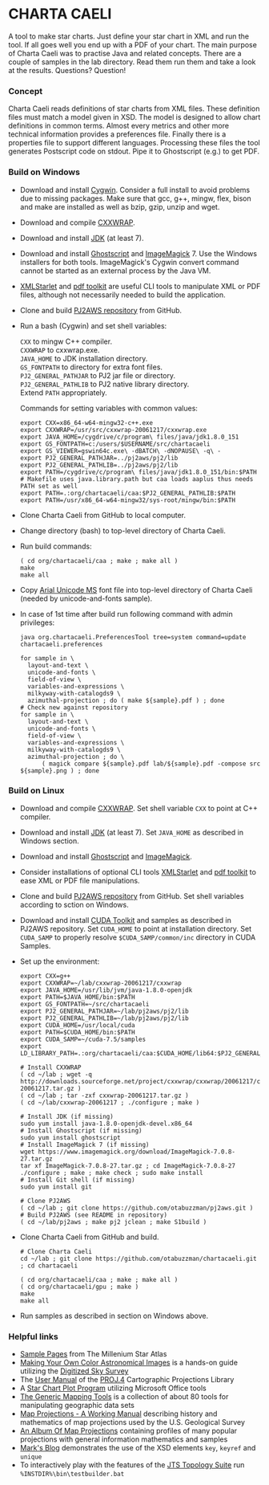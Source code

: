 # CHARTA CAELI
A tool to make star charts. Just define your star chart in XML and run the tool. If all goes well you end up with a PDF of your chart. The main purpose of Charta Caeli was to practise Java and related concepts. There are a couple of samples in the lab directory. Read them run them and take a look at the results. Questions? Question!

### Concept

Charta Caeli reads definitions of star charts from XML files. These definition files must match a model given in XSD. The model is designed to allow chart definitions in common terms. Almost every metrics and other more technical information provides a preferences file. Finally there is a properties file to support different languages. Processing these files the tool generates Postscript code on stdout. Pipe it to Ghostscript (e.g.) to get PDF.

###  Build on Windows
- Download and install [Cygwin](http://cygwin.com/). Consider a full install to avoid problems due to missing packages. Make sure that gcc, g++, mingw, flex, bison and make are installed as well as bzip, gzip, unzip and wget.
- Download and compile [CXXWRAP](http://sourceforge.net/projects/cxxwrap/).
- Download and install [JDK](http://www.oracle.com/technetwork/java/javase/downloads/index.html) (at least 7).
- Download and install [Ghostscript](http://ghostscript.com/download/) and [ImageMagick](https://www.imagemagick.org/script/download.php) 7. Use the Windows installers for both tools. ImageMagick's Cygwin convert command cannot be started as an external process by the Java VM.
- [XMLStarlet](http://xmlstar.sourceforge.net/) and [pdf toolkit](https://www.pdflabs.com/tools/pdftk-the-pdf-toolkit/) are useful CLI tools to manipulate XML or PDF files, although not necessarily needed to build the application.
- Clone and build [PJ2AWS repository](https://github.com/otabuzzman/pj2aws.git) from GitHub.
- Run a bash (Cygwin) and set shell variables:

  `CXX` to mingw C++ compiler.<br>
  `CXXWRAP` to cxxwrap.exe.<br>
  `JAVA_HOME` to JDK installation directory.<br>
  `GS_FONTPATH` to directory for extra font files.<br>
  `PJ2_GENERAL_PATHJAR` to PJ2 jar file or directory.<br>
  `PJ2_GENERAL_PATHLIB` to PJ2 native library directory.<br>
  Extend `PATH` appropriately.<br>

  Commands for setting variables with common values:

  ```
  export CXX=x86_64-w64-mingw32-c++.exe
  export CXXWRAP=/usr/src/cxxwrap-20061217/cxxwrap.exe
  export JAVA_HOME=/cygdrive/c/program\ files/java/jdk1.8.0_151
  export GS_FONTPATH=c:/users/$USERNAME/src/chartacaeli
  export GS_VIEWER=gswin64c.exe\ -dBATCH\ -dNOPAUSE\ -q\ -
  export PJ2_GENERAL_PATHJAR=../pj2aws/pj2/lib
  export PJ2_GENERAL_PATHLIB=../pj2aws/pj2/lib
  export PATH=/cygdrive/c/program\ files/java/jdk1.8.0_151/bin:$PATH
  # Makefile uses java.library.path but caa loads aaplus thus needs PATH set as well
  export PATH=.:org/chartacaeli/caa:$PJ2_GENERAL_PATHLIB:$PATH
  export PATH=/usr/x86_64-w64-mingw32/sys-root/mingw/bin:$PATH
  ```
- Clone Charta Caeli from GitHub to local computer.
- Change directory (bash) to top-level directory of Charta Caeli.
- Run build commands:

  ```
  ( cd org/chartacaeli/caa ; make ; make all )
  make
  make all
  ```
- Copy [Arial Unicode MS](http://fontsgeek.com/fonts/Arial-Unicode-MS-Regular) font file into top-level directory of Charta Caeli (needed by unicode-and-fonts sample).
- In case of 1st time after build run following command with admin privileges:
  ```
  java org.chartacaeli.PreferencesTool tree=system command=update chartacaeli.preferences
  ```

  ```
  for sample in \
	layout-and-text \
	unicode-and-fonts \
	field-of-view \
	variables-and-expressions \
	milkyway-with-catalogds9 \
	azimuthal-projection ; do ( make ${sample}.pdf ) ; done
  # Check new against repository
  for sample in \
	layout-and-text \
	unicode-and-fonts \
	field-of-view \
	variables-and-expressions \
	milkyway-with-catalogds9 \
	azimuthal-projection ; do \
		( magick compare ${sample}.pdf lab/${sample}.pdf -compose src ${sample}.png ) ; done
  ```

### Build on Linux
- Download and compile [CXXWRAP](http://sourceforge.net/projects/cxxwrap/). Set shell variable `CXX` to point at C++ compiler.
- Download and install [JDK](http://www.oracle.com/technetwork/java/javase/downloads/index.html) (at least 7). Set `JAVA_HOME` as described in Windows section.
- Download and install [Ghostscript](http://ghostscript.com/download/) and [ImageMagick](https://www.imagemagick.org/script/download.php).
- Consider installations of optional CLI tools [XMLStarlet](http://xmlstar.sourceforge.net/) and [pdf toolkit](https://www.pdflabs.com/tools/pdftk-the-pdf-toolkit/) to ease XML or PDF file manipulations.
- Clone and build [PJ2AWS repository](https://github.com/otabuzzman/pj2aws.git) from GitHub. Set shell variables according to sction on Windows.
- Download and install [CUDA Toolkit](https://developer.nvidia.com/cuda-toolkit) and samples as described in PJ2AWS repository. Set `CUDA_HOME` to point at installation directory. Set `CUDA_SAMP` to properly resolve `$CUDA_SAMP/common/inc` directory in CUDA Samples.
- Set up the environment:
  ```
  export CXX=g++
  export CXXWRAP=~/lab/cxxwrap-20061217/cxxwrap
  export JAVA_HOME=/usr/lib/jvm/java-1.8.0-openjdk
  export PATH=$JAVA_HOME/bin:$PATH
  export GS_FONTPATH=~/src/chartacaeli
  export PJ2_GENERAL_PATHJAR=~/lab/pj2aws/pj2/lib
  export PJ2_GENERAL_PATHLIB=~/lab/pj2aws/pj2/lib
  export CUDA_HOME=/usr/local/cuda
  export PATH=$CUDA_HOME/bin:$PATH
  export CUDA_SAMP=~/cuda-7.5/samples
  export LD_LIBRARY_PATH=.:org/chartacaeli/caa:$CUDA_HOME/lib64:$PJ2_GENERAL_PATHLIB:$LD_LIBRARY_PATH

  # Install CXXWRAP
  ( cd ~/lab ; wget -q http://downloads.sourceforge.net/project/cxxwrap/cxxwrap/20061217/cxxwrap-20061217.tar.gz )
  ( cd ~/lab ; tar -zxf cxxwrap-20061217.tar.gz )
  ( cd ~/lab/cxxwrap-20061217 ; ./configure ; make )

  # Install JDK (if missing)
  sudo yum install java-1.8.0-openjdk-devel.x86_64
  # Install Ghostscript (if missing)
  sudo yum install ghostscript
  # Install ImageMagick 7 (if missing)
  wget https://www.imagemagick.org/download/ImageMagick-7.0.8-27.tar.gz
  tar xf ImageMagick-7.0.8-27.tar.gz ; cd ImageMagick-7.0.8-27
  ./configure ; make ; make check ; sudo make install
  # Install Git shell (if missing)
  sudo yum install git

  # Clone PJ2AWS
  ( cd ~/lab ; git clone https://github.com/otabuzzman/pj2aws.git )
  # Build PJ2AWS (see README in repository)
  ( cd ~/lab/pj2aws ; make pj2 jclean ; make S1build )
  ```

- Clone Charta Caeli from GitHub and build.
  ```
  # Clone Charta Caeli
  cd ~/lab ; git clone https://github.com/otabuzzman/chartacaeli.git ; cd chartacaeli

  ( cd org/chartacaeli/caa ; make ; make all )
  ( cd org/chartacaeli/gpu ; make )
  make
  make all
  ```

- Run samples as described in section on Windows above.

### Helpful links

- [Sample Pages](http://www.skymaps.com/store/samples/Millennium%20Star%20Atlas.pdf) from The Millenium Star Atlas
- [Making Your Own Color Astronomical Images](http://www.kellysky.net/DSScolor.ppt) is a hands-on guide utilizing the [Digitized Sky Survey](https://archive.stsci.edu/cgi-bin/dss_form)
- The [User Manual](https://github.com/OSGeo/proj.4/blob/master/docs/old/of90-284.pdf) of the [PROJ.4](https://github.com/OSGeo/proj.4) Cartographic Projections Library
- A [Star Chart Plot Program](http://www.geocities.jp/toshimi_taki/star_chart_program/star_chart_program.htm) utilizing Microsoft Office tools
- [The Generic Mapping Tools](http://gmt.soest.hawaii.edu/) is a collection of about 80 tools for manipulating geographic data sets
- [Map Projections - A Working Manual](http://pubs.usgs.gov/pp/1395/report.pdf) describing history and mathematics of map projections used by the U.S. Geological Survey
- [An Album Of Map Projections](http://pubs.usgs.gov/pp/1453/report.pdf) containing profiles of many popular projections with general information mathematics and samples
- [Mark's Blog](http://markchensblog.blogspot.de/2012/11/key-keyref-and-unique-in-xsd.html) demonstrates the use of the XSD elements `key`, `keyref` and `unique`
- To interactively play with the features of the [JTS Topology Suite](http://tsusiatsoftware.net/jts/main.html) run `%INSTDIR%\bin\testbuilder.bat`
